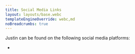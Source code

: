 ```yaml
---
title: Social Media Links
layout: layouts/base.webc
templateEngineOverride: webc,md
noBreadcrumbs: true
---
```

Justin can be found on the following social media platforms:
<ul>
<li class="more-line-height" webc:for="(key, value) in social">
<a :href="value.url" :rel="value.rel" @text="value.text"></a>
</li>
</ul>